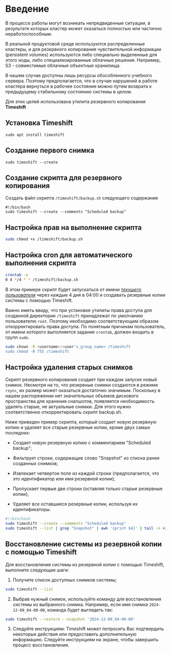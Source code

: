 # Введение

В процессе работы могут возникать непредвиденные ситуации, в результате которых кластер может оказаться полностью или частично неработоспособным.

В реальной продуктовой среде используются распределенные кластеры, и для резервного копирования чувствительной информации (persistent volumes) используются либо специально выделенные для этого ноды, либо специализированные облачные решения. Например, S3 - совместимые облачные объектные хранилища.

В нашем случае доступны лишь ресурсы обособленного учебного сервера. Поэтому предполагается, что в случае нарушений в работе кластера вернуться в рабочее состояние можно путем возврата к предыдущему стабильному состоянию системы в целом.

Для этих целей использована утилита резервного копирования **Timeshift**

## Установка Timeshift  

```shell
sudo apt install timeshift
```

## Создание первого снимка 

```shell
sudo timeshift --create
```

## Создание скрипта для резервного копирования

Создать файл скрипта ``/timeshift/backup.sh`` следующего содержания

```shell
#!/bin/bash
sudo timeshift --create --comments "Scheduled backup"
```

## Настройка прав на выполнение скрипта 

```bash
sudo chmod +x /timeshift/backup.sh
```

## Настройка cron для автоматического выполнения скрипта 

```bash
crontab -e
0 4 */4 * * /timeshift/backup.sh
```

В этом примере скрипт будет запускаться от имени *<u>текущего пользователя</u>* через каждые 4 дня в 04:00 и создавать резервные копии системы с помощью Timeshift.

Важно иметь ввиду, что при установке утилиты права доступа для созданной директории `/timeshift` принадлежат по умолчанию пользователю `root`. Поэтому необходимо соответствующим образом откорректировать права доступа. По понятным причинам пользователь, от имени которого выполняется задание `crontab`, должен входить в групп `sudo`.

```bash
sudo chown -R <username>:<user's_group_name> /timeshift
sudo chmod -R 755 /timeshift
```

## Настройка удаления старых снимков

Скрипт резервного копирования создает при каждом запуске новый снимок. Несмотря на то, что резервные снимки создаются в режиме `rsync`, их размер может оказаться достаточно значимым. Поскольку в нашем распоряжении нет значительных объемов дискового пространства для хранения снапшотов, появляется необходимость удалять старые, не актуальные снимки. Для этого нужно соответственно откорректировать скрипт backup.sh.

Ниже приведен пример скрипта, который создает новую резервную копию и удаляет все старые резервные копии, кроме двух самых последних:

- Создает новую резервную копию с комментарием "Scheduled backup";
  
- Фильтрует строки, содержащие слово "Snapshot" из списка ранее созданных снимков;
  
- Извлекает четвертое поле из каждой строки (предполагается, что это идентификатор или имя резервной копии);
  
- Пропускает первые две строки (оставляя только старые резервные копии);
  
- Удаляет все оставшиеся резервные копии, используя их идентификаторы.

```bash
#!/bin/bash
sudo timeshift --create --comments "Scheduled backup"
sudo timeshift --list | grep "Snapshot" | awk '{print $4}' | tail -n +3 | xargs -I {} sudo timeshift --delete --snapshot {}
```

## Восстановление системы из резервной копии с помощью Timeshift

Для восстановления системы из резервной копии с помощью Timeshift, выполните следующие шаги:

1. Получите список доступных снимков системы;

```bash
sudo timeshift --list
```

2. Выбрав нужный снимок, используйте команду для восстановления системы из выбранного снимка. Например, если имя снимка `2024-12-09_04-00-00`, команда будет выглядеть так:

```bash
sudo timeshift --restore --snapshot '2024-12-09_04-00-00'
```

3. Следуйте инструкциям: Timeshift может попросить Вас подтвердить некоторые действия или предоставить дополнительную информацию. Следуйте инструкциям на экране, чтобы завершить процесс восстановления.
